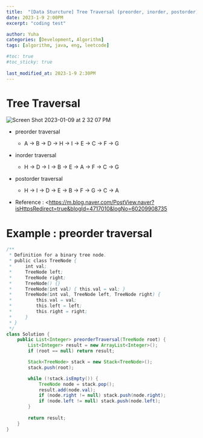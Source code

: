 ```yaml
---
title:  "[Data Sturcture] Tree Traversal (preorder, inorder, postorder)"
date: 2023-1-9 2:00PM
excerpt: "coding test"

author: Yuha
categories: [Development, Algorithm]
tags: [algorithm, java, eng, leetcode]

#toc: true
#toc_sticky: true
 
last_modified_at: 2023-1-9 2:30PM
---
```


# Tree Traversal 
![Screen Shot 2023-01-09 at 2 32 07 PM](https://user-images.githubusercontent.com/83699657/211246575-86367747-0d0d-4888-b223-ed4cde982d11.png)

- preorder traversal
    - A -> B -> D -> H -> I -> E -> C -> F -> G
- inorder traversal
    - H -> D -> I -> B -> E -> A -> F -> C -> G 
- postorder traversal
    - H -> I -> D -> E -> B -> F -> G -> C -> A


- Reference
: <<https://m.blog.naver.com/PostView.naver?isHttpsRedirect=true&blogId=4717010&logNo=60209908735>


# Example : preorder traversal 

```java
/**
 * Definition for a binary tree node.
 * public class TreeNode {
 *     int val;
 *     TreeNode left;
 *     TreeNode right;
 *     TreeNode() {}
 *     TreeNode(int val) { this.val = val; }
 *     TreeNode(int val, TreeNode left, TreeNode right) {
 *         this.val = val;
 *         this.left = left;
 *         this.right = right;
 *     }
 * }
 */
class Solution {
    public List<Integer> preorderTraversal(TreeNode root) {
        List<Integer> result = new ArrayList<Integer>();
        if (root == null) return result;

        Stack<TreeNode> stack = new Stack<TreeNode>();
        stack.push(root);

        while (!stack.isEmpty()) {
            TreeNode node = stack.pop();
            result.add(node.val);
            if (node.right != null) stack.push(node.right);
            if (node.left != null) stack.push(node.left);
        }
        
        return result;
    }
}
```